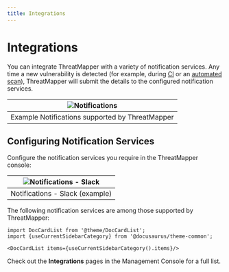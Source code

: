 ```yaml
---
title: Integrations
---
```


# Integrations

You can integrate ThreatMapper with a variety of notification services.  Any time a new vulnerability is detected (for example, during [CI](/docs/v1.5/operations/scanning-ci) or an [automated scan](/docs/v1.5/operations/scanning)), ThreatMapper will submit the details to the configured notification services.

| ![Notifications](../img/notifications-2.jpg) |
| :--: |
| Example Notifications supported by ThreatMapper |

## Configuring Notification Services

Configure the notification services you require in the ThreatMapper console:


| ![Notifications - Slack](../img/notifications-1.jpg) |
| :--: |
| Notifications - Slack (example) |


The following notification services are among those supported by ThreatMapper:   

```mdx-code-block
import DocCardList from '@theme/DocCardList';
import {useCurrentSidebarCategory} from '@docusaurus/theme-common';

<DocCardList items={useCurrentSidebarCategory().items}/>
```

Check out the **Integrations** pages in the Management Console for a full list.


